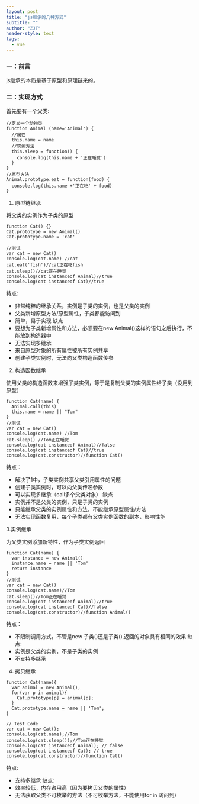 ```yaml
---
layout: post
title: "js继承的几种方式"
subtitle: ""
author: "ZJT"
header-style: text
tags:
  - vue
---
```



### 一：前言

js继承的本质是基于原型和原理链来的。

### 二：实现方式

首先要有一个父类:
```
//定义一个动物类
function Animal (name='Animal') {
  //属性
  this.name = name
  //实例方法
  this.sleep = function() {
    console.log(this.name + '正在睡觉')
  }
}
//原型方法
Animal.prototype.eat = function(food) {
  console.log(this.name +'正在吃' + food)
}

```


1. 原型链继承

将父类的实例作为子类的原型

```
function Cat() {}
Cat.prototype = new Animal()
Cat.prototype.name = 'cat'

//测试
var cat = new Cat()
console.log(cat.name) //cat
cat.eat('fish')//cat正在吃fish
cat.sleep()//cat正在睡觉
console.log(cat instanceof Animal)//true
console.log(cat instanceof Cat)//true
```
特点:
- 非常纯粹的继承关系，实例是子类的实例，也是父类的实例
- 父类新增原型方法/原型属性，子类都能访问到
- 简单，易于实现
缺点
- 要想为子类新增属性和方法，必须要在new Animal()这样的语句之后执行，不能放到构造器中
- 无法实现多继承
- 来自原型对象的所有属性被所有实例共享
- 创建子类实例时，无法向父类构造函数传参

2. 构造函数继承

使用父类的构造函数来增强子类实例，等于是复制父类的实例属性给子类（没用到原型）
```
function Cat(name) {
  Animal.call(this)
  this.name = name || "Tom"
}
//测试
var cat = new Cat()
console.log(cat.name) //Tom
cat.sleep() //Tom正在睡觉
console.log(cat instanceof Animal)//false
console.log(cat instanceof Cat)//true
console.log(cat.constructor)//function Cat()
```
特点：
- 解决了1中，子类实例共享父类引用属性的问题
- 创建子类实例时，可以向父类传递参数
- 可以实现多继承（call多个父类对象）
缺点
- 实例并不是父类的实例，只是子类的实例
- 只能继承父类的实例属性和方法，不能继承原型属性/方法
- 无法实现函数复用，每个子类都有父类实例函数的副本，影响性能

3.实例继承

为父类实例添加新特性，作为子类实例返回
```
function Cat(name) {
  var instance = new Animal()
  instance.name = name || 'Tom'
  return instance
}
//测试
var cat = new Cat()
console.log(cat.name)//Tom
cat.sleep()//Tom正在睡觉
console.log(cat instanceof Animal)//true
console.log(cat instanceof Cat)//false
console.log(cat.constructor)//function Animal()
```
特点：
- 不限制调用方式，不管是new 子类()还是子类(),返回的对象具有相同的效果
缺点:
- 实例是父类的实例，不是子类的实例
- 不支持多继承

4. 拷贝继承

```
function Cat(name){
  var animal = new Animal();
  for(var p in animal){
    Cat.prototype[p] = animal[p];
  }
  Cat.prototype.name = name || 'Tom';
}

// Test Code
var cat = new Cat();
console.log(cat.name);//Tom
console.log(cat.sleep());//Tom正在睡觉
console.log(cat instanceof Animal); // false
console.log(cat instanceof Cat); // true
console.log(cat.constructor)//function Cat()
```
特点:
- 支持多继承
缺点:
- 效率较低，内存占用高（因为要拷贝父类的属性）
- 无法获取父类不可枚举的方法（不可枚举方法，不能使用for in 访问到）